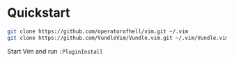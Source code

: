 # Quickstart
```bash
git clone https://github.com/operatorofhell/vim.git ~/.vim
git clone https://github.com/VundleVim/Vundle.vim.git ~/.vim/Vundle.vim
```

Start Vim and run `:PluginInstall`

